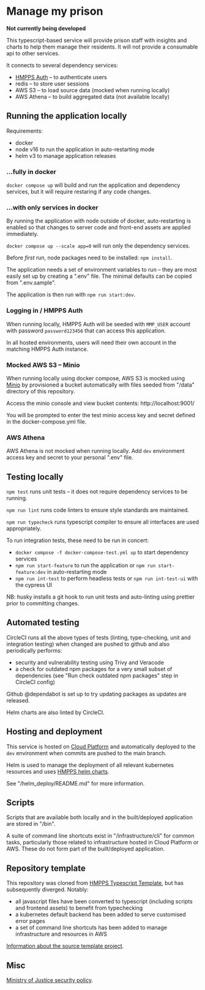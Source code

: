 Manage my prison
================

**Not currently being developed**

This typescript-based service will provide prison staff with insights and charts to help them manage their residents.
It will not provide a consumable api to other services.

It connects to several dependency services:

- [HMPPS Auth](https://github.com/ministryofjustice/hmpps-auth) – to authenticate users
- redis – to store user sessions
- AWS S3 – to load source data (mocked when running locally)
- AWS Athena – to build aggregated data (not available locally)

## Running the application locally

Requirements:

- docker
- node v16 to run the application in auto-restarting mode
- helm v3 to manage application releases

### …fully in docker

`docker compose up` will build and run the application and dependency services,
but it will require restaring if any code changes.

### …with only services in docker

By running the application with node outside of docker,
auto-restarting is enabled so that changes to server code and front-end assets are applied immediately.

`docker compose up --scale app=0` will run only the dependency services.

Before _first_ run, node packages need to be installed: `npm install`.

The application needs a set of environment variables to run – they are most easily set up by creating a ".env" file.
The minimal defaults can be copied from ".env.sample".

The application is then run with `npm run start:dev`.

### Logging in / HMPPS Auth

When running locally, HMPPS Auth will be seeded with `MMP_USER` account with password `password123456`
that can access this application.

In all hosted environments, users will need their own account in the matching HMPPS Auth instance.

### Mocked AWS S3 – Minio

When running locally using docker compose, AWS S3 is mocked using [Minio](https://github.com/minio/minio)
by provisioned a bucket automatically with files seeded from "/data" directory of this repository.

Access the minio console and view bucket contents: http://localhost:9001/

You will be prompted to enter the test minio access key and secret defined in the docker-compose.yml file.

### AWS Athena

AWS Athena is not mocked when running locally.
Add `dev` environment access key and secret to your personal ".env" file.

## Testing locally

`npm test` runs unit tests – it does not require dependency services to be running.

`npm run lint` runs code linters to ensure style standards are maintained.

`npm run typecheck` runs typescript compiler to ensure all interfaces are used appropriately.

To run integration tests, these need to be run in concert:

- `docker compose -f docker-compose-test.yml up` to start dependency services
- `npm run start-feature` to run the application or `npm run start-feature:dev` in auto-restarting mode
- `npm run int-test` to perform headless tests or `npm run int-test-ui` with the cypress UI

NB: husky installs a git hook to run unit tests and auto-linting using prettier prior to committing changes.

## Automated testing

CircleCI runs all the above types of tests (linting, type-checking, unit and integration testing)
when changed are pushed to github and also periodically performs:

- security and vulnerability testing using Trivy and Veracode
- a check for outdated npm packages for a very small subset of dependencies
  (see "Run check outdated npm packages" step in CircleCI config)

Github @dependabot is set up to try updating packages as updates are released.

Helm charts are also linted by CircleCI.

## Hosting and deployment

This service is hosted on [Cloud Platform](https://user-guide.cloud-platform.service.justice.gov.uk/)
and automatically deployed to the `dev` environment when commits are pushed to the main branch.

Helm is used to manage the deployment of all relevant kubernetes resources
and uses [HMPPS helm charts](https://ministryofjustice.github.io/hmpps-helm-charts/).

See "/helm_deploy/README.md" for more information.

## Scripts

Scripts that are available both locally and in the built/deployed application are stored in "/bin".

A suite of command line shortcuts exist in "/infrastructure/cli" for common tasks,
particularly those related to infrastructure hosted in Cloud Platform or AWS.
These do not form part of the built/deployed application.

## Repository template

This repository was cloned from [HMPPS Typescript Template](https://github.com/ministryofjustice/hmpps-template-typescript/),
but has subsequently diverged. Notably:

- all javascript files have been converted to typescript (including scripts and frontend assets) to benefit from typechecking
- a kubernetes default backend has been added to serve customised error pages
- a set of command line shortcuts has been added to manage infrastructure and resources in AWS

[Information about the source template project](https://dsdmoj.atlassian.net/wiki/spaces/NDSS/pages/3488677932/Typescript+template+project).

## Misc

[Ministry of Justice security policy](https://github.com/ministryofjustice/manage-my-prison/security/policy).
